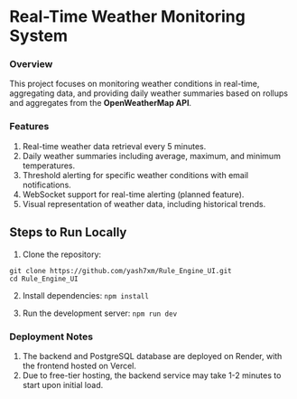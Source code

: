 # Real-Time Weather Monitoring System

### Overview

This project focuses on monitoring weather conditions in real-time, aggregating data, and providing daily weather summaries based on rollups and aggregates from the **OpenWeatherMap API**.

### Features

1. Real-time weather data retrieval every 5 minutes.
2. Daily weather summaries including average, maximum, and minimum temperatures.
3. Threshold alerting for specific weather conditions with email notifications.
4. WebSocket support for real-time alerting (planned feature).
5. Visual representation of weather data, including historical trends.

## Steps to Run Locally

1. Clone the repository:

```
git clone https://github.com/yash7xm/Rule_Engine_UI.git
cd Rule_Engine_UI
```

2. Install dependencies:
   `npm install`

3. Run the development server:
   `npm run dev`

### Deployment Notes

1. The backend and PostgreSQL database are deployed on Render, with the frontend hosted on Vercel.
2. Due to free-tier hosting, the backend service may take 1-2 minutes to start upon initial load.
